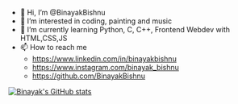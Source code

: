- 👋 Hi, I’m @BinayakBishnu
- 👀 I’m interested in coding, painting and music
- 🌱 I’m currently learning Python, C, C++, Frontend Webdev with HTML,CSS,JS
- 📫 How to reach me 
  - https://www.linkedin.com/in/binayakbishnu
  - https://www.instagram.com/binayak_bishnu
  - https://github.com/BinayakBishnu

[![Binayak's GitHub stats](https://github-readme-stats.vercel.app/api?username=binayakbishnu&count_private=true&show_icons=true&theme=dark)](https://github.com/binayakbishnu/github-readme-stats)

<!---
BinayakBishnu/BinayakBishnu is a ✨ special ✨ repository because its `README.md` (this file) appears on your GitHub profile.
You can click the Preview link to take a look at your changes.
--->
